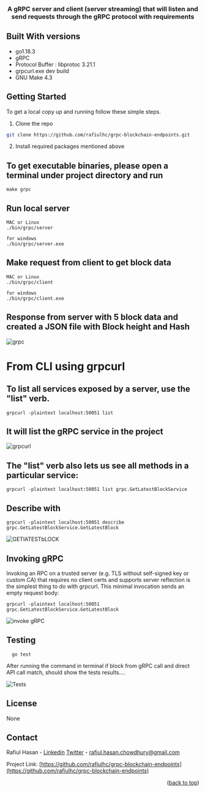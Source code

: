 <div id="top"></div>

<!-- PROJECT SHIELDS -->
<!--
*** I'm using markdown "reference style" links for readability.
*** Reference links are enclosed in brackets [ ] instead of parentheses ( ).
*** https://www.markdownguide.org/basic-syntax/#reference-style-links
-->




<!-- PROJECT LOGO -->
<br />
<div align="center">


  <h3 align="center">A gRPC server and client (server streaming) that will listen and
send requests through the gRPC protocol with  requirements</h3>


</div>




## Built With versions

* go1.18.3
* gRPC
* Protocol Buffer : libprotoc 3.21.1
* grpcurl.exe dev build
* GNU Make 4.3




<!-- GETTING STARTED -->
## Getting Started

To get a local copy up and running follow these simple steps.




1. Clone the repo
```sh
git clone https://github.com/rafiulhc/grpc-blockchain-endpoints.git
```
2. Install required packages mentioned above




## To get executable binaries, please open a terminal under project directory and run

```
make grpc
  ```

## Run local server

```
MAC or Linux
./bin/grpc/server

for windows
./bin/grpc/server.exe
  ```

## Make request from client to get block data

```
MAC or Linux
./bin/grpc/client

for windows
./bin/grpc/client.exe
  ```

## Response from server with 5 block data and created a JSON file with Block height and Hash

![grpc](https://user-images.githubusercontent.com/68476971/191175281-2816f882-a3a4-46f7-ab70-0bb55266873f.png)

# From CLI using grpcurl

## To list all services exposed by a server, use the "list" verb.

```
grpcurl -plaintext localhost:50051 list
  ```

## It will list the gRPC service in the project

![grpcurl](https://user-images.githubusercontent.com/68476971/191187897-e981e48f-fcb2-4f9d-a98a-b9ff5bfcbdb2.png)

## The "list" verb also lets us see all methods in a particular service:

```
grpcurl -plaintext localhost:50051 list grpc.GetLatestBlockService
  ```

## Describe with

```
grpcurl -plaintext localhost:50051 describe grpc.GetLatestBlockService.GetLatestBlock
  ```
![GETlATESTbLOCK](https://user-images.githubusercontent.com/68476971/191179130-c90a9943-7ada-4224-96cb-d68ea96e0c96.png)

## Invoking gRPC

Invoking an RPC on a trusted server (e.g. TLS without self-signed key or custom CA) that requires no client certs and supports server reflection is the simplest thing to do with grpcurl. This minimal invocation sends an empty request body:

```
grpcurl -plaintext localhost:50051 grpc.GetLatestBlockService.GetLatestBlock
  ```
![invoke gRPC](https://user-images.githubusercontent.com/68476971/191177329-a52f60bf-54af-40c4-9e1a-c933b6666eb9.png)

<!--Testing-->
## Testing

```
  go test
```


After running the command in terminal if block from gRPC call and direct API call match, should show the tests results....


![Tests](https://user-images.githubusercontent.com/68476971/191172357-e5e74903-196b-4c7d-9652-fe52ef8c8a92.png)



<!-- LICENSE -->
## License

None



<!-- CONTACT -->
## Contact

Rafiul Hasan - [Linkedin](https://www.linkedin.com/in/hrafiul/)
               [Twitter](https://twitter.com/r_hasan_c)
               - rafiul.hasan.chowdhury@gmail.com

Project Link: [https://github.com/rafiulhc/grpc-blockchain-endpoints](https://github.com/rafiulhc/grpc-blockchain-endpoints)

<p align="right">(<a href="#top">back to top</a>)</p>
